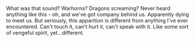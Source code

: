 What was that sound? Warhorns? Dragons screaming? Never heard anything like this - oh, and we've got company behind us. Apparently dying to meet us.
But seriously, this apparition is different from anything I've ever encountered. Can't touch it, can't hurt it, can't speak with it.
Like some sort of vengeful spirit, yet...different.
